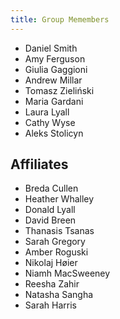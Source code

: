 ```yaml
---
title: Group Memembers
---
```



- Daniel Smith
- Amy Ferguson
- Giulia Gaggioni
- Andrew Millar
- Tomasz Zieliński
- Maria Gardani
- Laura Lyall
- Cathy Wyse
- Aleks Stolicyn

## Affiliates
- Breda Cullen
- Heather Whalley
- Donald Lyall
- David Breen
- Thanasis Tsanas
- Sarah Gregory
- Amber Roguski
- Nikolaj Høier
- Niamh MacSweeney
- Reesha Zahir
- Natasha Sangha
- Sarah Harris 


